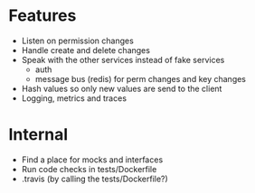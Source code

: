 # Features
* Listen on permission changes
* Handle create and delete changes
* Speak with the other services instead of fake services
  * auth
  * message bus (redis) for perm changes and key changes
* Hash values so only new values are send to the client
* Logging, metrics and traces

# Internal
* Find a place for mocks and interfaces
* Run code checks in tests/Dockerfile
* .travis (by calling the tests/Dockerfile?)
